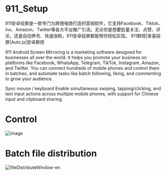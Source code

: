 # 911_Setup
911安卓投屏是一款专门为跨境电商打造的营销软件，它支持Facebook、Tiktok、ins、Amazon、Twitter等各大平台推广引流。无论你是想要批量关注、点赞、评论，还是自动养号、快速涨粉，911安卓投屏都能帮你轻松实现。 911群控|来喜投屏|Auto.js|安卓群控

911 Android Screen Mirroring is a marketing software designed for businesses all over the world. It helps you promote your business on platforms like Facebook, WhatsApp, Telegram, TikTok, Instagram, Amazon, and Twitter. You can connect hundreds of mobile phones and control them in batches, and automate tasks like batch following, liking, and commenting to grow your audience.

Sync mouse / keyboard Enable simultaneous swiping, tapping/clicking, and text input actions across multiple mobile phones, with support for Chinese input and clipboard sharing
# Control
![image](https://github.com/user-attachments/assets/6e514771-4c1a-4af6-b0de-39f5c405c505)
# Batch file distribution
![fileDistributeWindow-en](https://github.com/user-attachments/assets/302c76c2-2d0b-4ae4-b91c-50608db4f6d3)
